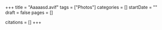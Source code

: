 +++
title = "Aaaaasd.avif"
tags = ["Photos"]
categories = []
startDate = ""
draft = false
pages = []

citations = []
+++
